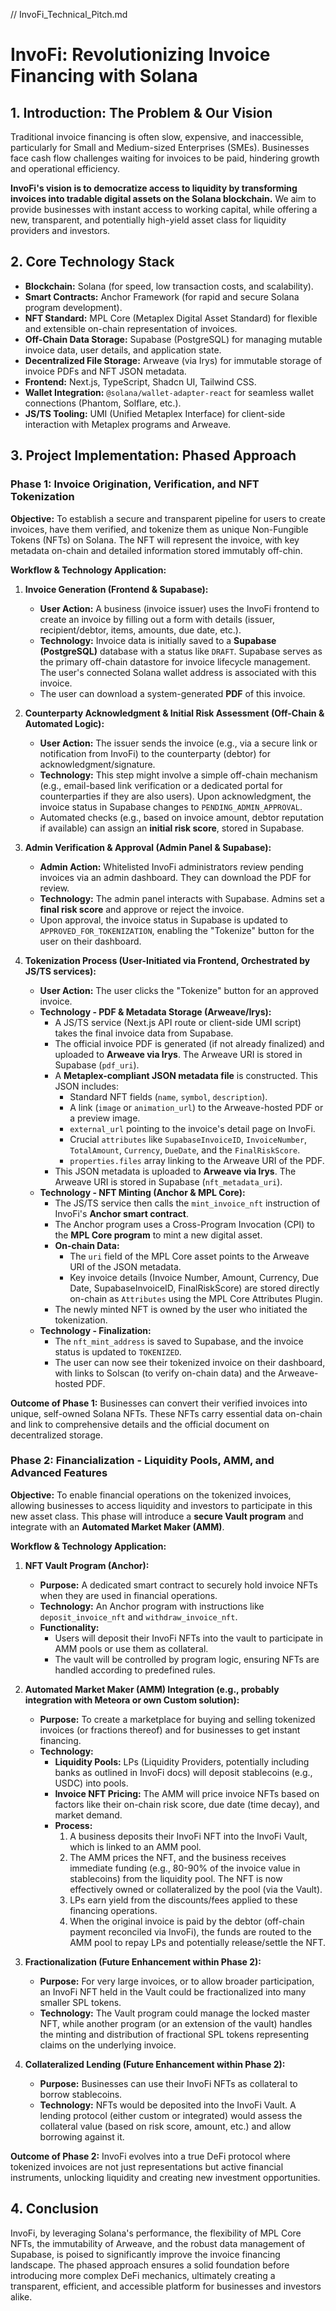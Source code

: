 // InvoFi_Technical_Pitch.md
# InvoFi: Revolutionizing Invoice Financing with Solana

## 1. Introduction: The Problem & Our Vision

Traditional invoice financing is often slow, expensive, and inaccessible, particularly for Small and Medium-sized Enterprises (SMEs). Businesses face cash flow challenges waiting for invoices to be paid, hindering growth and operational efficiency.

**InvoFi's vision is to democratize access to liquidity by transforming invoices into tradable digital assets on the Solana blockchain.** We aim to provide businesses with instant access to working capital, while offering a new, transparent, and potentially high-yield asset class for liquidity providers and investors.

## 2. Core Technology Stack

*   **Blockchain:** Solana (for speed, low transaction costs, and scalability).
*   **Smart Contracts:** Anchor Framework (for rapid and secure Solana program development).
*   **NFT Standard:** MPL Core (Metaplex Digital Asset Standard) for flexible and extensible on-chain representation of invoices.
*   **Off-Chain Data Storage:** Supabase (PostgreSQL) for managing mutable invoice data, user details, and application state.
*   **Decentralized File Storage:** Arweave (via Irys) for immutable storage of invoice PDFs and NFT JSON metadata.
*   **Frontend:** Next.js, TypeScript, Shadcn UI, Tailwind CSS.
*   **Wallet Integration:** `@solana/wallet-adapter-react` for seamless wallet connections (Phantom, Solflare, etc.).
*   **JS/TS Tooling:** UMI (Unified Metaplex Interface) for client-side interaction with Metaplex programs and Arweave.

## 3. Project Implementation: Phased Approach

### Phase 1: Invoice Origination, Verification, and NFT Tokenization

**Objective:** To establish a secure and transparent pipeline for users to create invoices, have them verified, and tokenize them as unique Non-Fungible Tokens (NFTs) on Solana. The NFT will represent the invoice, with key metadata on-chain and detailed information stored immutably off-chin.

**Workflow & Technology Application:**

1.  **Invoice Generation (Frontend & Supabase):**
    *   **User Action:** A business (invoice issuer) uses the InvoFi frontend to create an invoice by filling out a form with details (issuer, recipient/debtor, items, amounts, due date, etc.).
    *   **Technology:** Invoice data is initially saved to a **Supabase (PostgreSQL)** database with a status like `DRAFT`. Supabase serves as the primary off-chain datastore for invoice lifecycle management. The user's connected Solana wallet address is associated with this invoice.
    *   The user can download a system-generated **PDF** of this invoice.

2.  **Counterparty Acknowledgment & Initial Risk Assessment (Off-Chain & Automated Logic):**
    *   **User Action:** The issuer sends the invoice (e.g., via a secure link or notification from InvoFi) to the counterparty (debtor) for acknowledgment/signature.
    *   **Technology:** This step might involve a simple off-chain mechanism (e.g., email-based link verification or a dedicated portal for counterparties if they are also users). Upon acknowledgment, the invoice status in Supabase changes to `PENDING_ADMIN_APPROVAL`.
    *   Automated checks (e.g., based on invoice amount, debtor reputation if available) can assign an **initial risk score**, stored in Supabase.

3.  **Admin Verification & Approval (Admin Panel & Supabase):**
    *   **Admin Action:** Whitelisted InvoFi administrators review pending invoices via an admin dashboard. They can download the PDF for review.
    *   **Technology:** The admin panel interacts with Supabase. Admins set a **final risk score** and approve or reject the invoice.
    *   Upon approval, the invoice status in Supabase is updated to `APPROVED_FOR_TOKENIZATION`, enabling the "Tokenize" button for the user on their dashboard.

4.  **Tokenization Process (User-Initiated via Frontend, Orchestrated by JS/TS services):**
    *   **User Action:** The user clicks the "Tokenize" button for an approved invoice.
    *   **Technology - PDF & Metadata Storage (Arweave/Irys):**
        *   A JS/TS service (Next.js API route or client-side UMI script) takes the final invoice data from Supabase.
        *   The official invoice PDF is generated (if not already finalized) and uploaded to **Arweave via Irys**. The Arweave URI is stored in Supabase (`pdf_uri`).
        *   A **Metaplex-compliant JSON metadata file** is constructed. This JSON includes:
            *   Standard NFT fields (`name`, `symbol`, `description`).
            *   A link (`image` or `animation_url`) to the Arweave-hosted PDF or a preview image.
            *   `external_url` pointing to the invoice's detail page on InvoFi.
            *   Crucial `attributes` like `SupabaseInvoiceID`, `InvoiceNumber`, `TotalAmount`, `Currency`, `DueDate`, and the `FinalRiskScore`.
            *   `properties.files` array linking to the Arweave URI of the PDF.
        *   This JSON metadata is uploaded to **Arweave via Irys**. The Arweave URI is stored in Supabase (`nft_metadata_uri`).
    *   **Technology - NFT Minting (Anchor & MPL Core):**
        *   The JS/TS service then calls the `mint_invoice_nft` instruction of InvoFi's **Anchor smart contract**.
        *   The Anchor program uses a Cross-Program Invocation (CPI) to the **MPL Core program** to mint a new digital asset.
        *   **On-chain Data:**
            *   The `uri` field of the MPL Core asset points to the Arweave URI of the JSON metadata.
            *   Key invoice details (Invoice Number, Amount, Currency, Due Date, SupabaseInvoiceID, FinalRiskScore) are stored directly on-chain as `Attributes` using the MPL Core Attributes Plugin.
        *   The newly minted NFT is owned by the user who initiated the tokenization.
    *   **Technology - Finalization:**
        *   The `nft_mint_address` is saved to Supabase, and the invoice status is updated to `TOKENIZED`.
        *   The user can now see their tokenized invoice on their dashboard, with links to Solscan (to verify on-chain data) and the Arweave-hosted PDF.

**Outcome of Phase 1:** Businesses can convert their verified invoices into unique, self-owned Solana NFTs. These NFTs carry essential data on-chain and link to comprehensive details and the official document on decentralized storage.

### Phase 2: Financialization - Liquidity Pools, AMM, and Advanced Features

**Objective:** To enable financial operations on the tokenized invoices, allowing businesses to access liquidity and investors to participate in this new asset class. This phase will introduce a **secure Vault program** and integrate with an **Automated Market Maker (AMM)**.

**Workflow & Technology Application:**

1.  **NFT Vault Program (Anchor):**
    *   **Purpose:** A dedicated smart contract to securely hold invoice NFTs when they are used in financial operations.
    *   **Technology:** An Anchor program with instructions like `deposit_invoice_nft` and `withdraw_invoice_nft`.
    *   **Functionality:**
        *   Users will deposit their InvoFi NFTs into the vault to participate in AMM pools or use them as collateral.
        *   The vault will be controlled by program logic, ensuring NFTs are handled according to predefined rules.

2.  **Automated Market Maker (AMM) Integration (e.g., probably integration with Meteora or own Custom solution):**
    *   **Purpose:** To create a marketplace for buying and selling tokenized invoices (or fractions thereof) and for businesses to get instant financing.
    *   **Technology:**
        *   **Liquidity Pools:** LPs (Liquidity Providers, potentially including banks as outlined in InvoFi docs) will deposit stablecoins (e.g., USDC) into pools.
        *   **Invoice NFT Pricing:** The AMM will price invoice NFTs based on factors like their on-chain risk score, due date (time decay), and market demand.
        *   **Process:**
            1.  A business deposits their InvoFi NFT into the InvoFi Vault, which is linked to an AMM pool.
            2.  The AMM prices the NFT, and the business receives immediate funding (e.g., 80-90% of the invoice value in stablecoins) from the liquidity pool. The NFT is now effectively owned or collateralized by the pool (via the Vault).
            3.  LPs earn yield from the discounts/fees applied to these financing operations.
            4.  When the original invoice is paid by the debtor (off-chain payment reconciled via InvoFi), the funds are routed to the AMM pool to repay LPs and potentially release/settle the NFT.

3.  **Fractionalization (Future Enhancement within Phase 2):**
    *   **Purpose:** For very large invoices, or to allow broader participation, an InvoFi NFT held in the Vault could be fractionalized into many smaller SPL tokens.
    *   **Technology:** The Vault program could manage the locked master NFT, while another program (or an extension of the vault) handles the minting and distribution of fractional SPL tokens representing claims on the underlying invoice.

4.  **Collateralized Lending (Future Enhancement within Phase 2):**
    *   **Purpose:** Businesses can use their InvoFi NFTs as collateral to borrow stablecoins.
    *   **Technology:** NFTs would be deposited into the InvoFi Vault. A lending protocol (either custom or integrated) would assess the collateral value (based on risk score, amount, etc.) and allow borrowing against it.

**Outcome of Phase 2:** InvoFi evolves into a true DeFi protocol where tokenized invoices are not just representations but active financial instruments, unlocking liquidity and creating new investment opportunities.

## 4. Conclusion

InvoFi, by leveraging Solana's performance, the flexibility of MPL Core NFTs, the immutability of Arweave, and the robust data management of Supabase, is poised to significantly improve the invoice financing landscape. The phased approach ensures a solid foundation before introducing more complex DeFi mechanics, ultimately creating a transparent, efficient, and accessible platform for businesses and investors alike.
